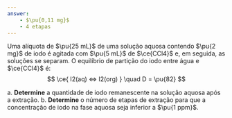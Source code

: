 ```yaml
---
answer:
    - $\pu{0,11 mg}$
    - 4 etapas
---
```


Uma alíquota de $\pu{25 mL}$ de uma solução aquosa contendo $\pu{2 mg}$ de iodo é agitada com $\pu{5 mL}$ de $\ce{CCl4}$ e, em seguida, as soluções se separam. O equilíbrio de partição do iodo entre água e $\ce{CCl4}$ é:
$$
    \ce{ I2(aq) <=> I2(org) } \quad D = \pu{82}
$$

a. **Determine** a quantidade de iodo remanescente na solução aquosa após a extração.
b. **Determine** o número de etapas de extração para que a concentração de iodo na fase aquosa seja inferior a $\pu{1 ppm}$.

